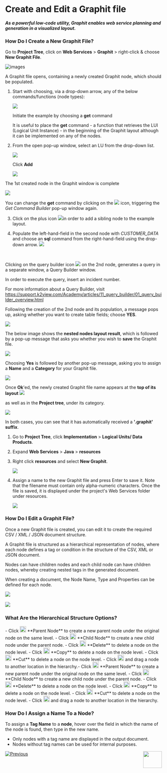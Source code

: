 # Create and Edit a Graphit file

***As a powerful low-code utility, Graphit enables web service planning and generation in a visualized layout.***

### How Do I Create a New Graphit File?

<studio>

Go to **Project Tree**, click on **Web Services** > **Graphit** > right-click & choose **New Graphit File**. 

![images](images/new_graphit_file_studio_bigger.png)

A Graphit file opens, containing a newly created Graphit node, which should be populated.

1. Start with choosing, via a drop-down arrow, any of the below commands/functions (node types): 

    ![](images/commands_functions_node_types.png)

    Initiate the example by choosing a **get** command

    It is useful to place the **get** command - a function that retrieves the LUI (Logical Unit Instance) - in the beginning of the Graphit layout although it can be implemented on any of the nodes. 

2. From the open pop-up window, select an LU from the drop-down list.

    ![](images/get_command_builder_select_lu_bigger.png)

    Click **Add**

    ![](images/get_command_builder_add_bigger.png)



The 1st created node in the Graphit window is complete

![](images/first_graphit_node.png)

You can change the **get** command by clicking on the ![](images/get_icon_bigger.png) icon, triggering the *Get Command Builder* pop-up window again.

3. Click on the plus icon ![](images/create_sibling_child_node.png)in order to add a sibling node to the example layout.

4. Populate the left-hand-field in the second node with *CUSTOMER_DATA* and choose an **sql** command from the right-hand-field using the drop-down arrow. ![](images/populate_second_node_bigger.png)

   ​

Clicking on the query builder icon ![](images/query_builder_icon.png) on the 2nd node, generates a query in a separate window, a Query Builder window.

In order to execute the query, insert an incident number.

For more information about a Query Builder, visit <https://support.k2view.com/Academy/articles/11_query_builder/01_query_builder_overview.html>

Following the creation of the 2nd node and its population, a message pops up, asking whether you want to create table fields; choose **YES**.

 ![](images/create_table_fields_message.png)

The below image shows the **nested nodes layout result**, which is followed by a pop-up message that asks you whether you wish to **save** the Graphit file.

![](images/saving_graphit_nested_nodes_layout.png)

Choosing **Yes** is followed by another pop-up message, asking you to assign a **Name** and a **Category** for your Graphit file.

![](images/new_item_name_and_category.png)

Once **Ok**'ed, the newly created Graphit file name appears at the **top of its layout** ![](images/graphit_layout_name.png) 

as well as in the **Project tree**, under its category.

![](images/project_tree_incl_graphit_file_name.png)

In both cases, you can see that it has automatically received a **'.graphit' suffix**.

</studio>

<web>

1. Go to **Project Tree**, click **Implementation** > **Logical Units/ Data Products**.
2. Expand **Web Services** > **Java** > **resources**
3. Right click **resources** and select **New Graphit**. 

    ![](/articles/15_web_services_and_graphit/17_Graphit/images/01_new_graphit_file_web.png)

4. Assign a name to the new Graphit file and press Enter to save it. Note that the filename must contain only alpha-numeric characters. Once the file is saved, it is displayed under the project's Web Services folder under resources.

    ![](/articles/15_web_services_and_graphit/17_Graphit/images/02_graphit_resource_file_web.png)

</web>

### How Do I Edit a Graphit File?
Once a new Graphit file is created, you can edit it to create the required CSV / XML / JSON document structure. 

A Graphit file is structured as a hierarchical representation of nodes, where each node defines a tag or condition in the structure of the CSV, XML or JSON document. 

Nodes can have children nodes and each child node can have children nodes, whereby creating nested tags in the generated document. 

When creating a document, the Node Name, Type and Properties can be defined for  each node. 

<studio>

![](/articles/15_web_services_and_graphit/17_Graphit/images/03_edit_graphit_file.png)
​    
</studio>

<web>

![](/articles/15_web_services_and_graphit/17_Graphit/images/03_edit_graphit_web_file.png)
​    
</web>

### What Are the Hierarchical Structure Options? 

<studio>
​    
- Click <img src="/articles/15_web_services_and_graphit/17_Graphit/images/04_plus.png" width="20" height="20"></img> **Parent Node** to create a new parent node under the original node on the same level.
- Click <img src="/articles/15_web_services_and_graphit/17_Graphit/images/05_arrow.png" width="20" height="20"></img> **Child Node** to create a new child node under the parent node.
- Click <img src="/articles/15_web_services_and_graphit/17_Graphit/images/06_trash_bin.png" width="20" height="20"></img> **Delete** to delete a node on the node level.  
- Click <img src="/articles/15_web_services_and_graphit/17_Graphit/images/06_copy.png" width="20" height="20"></img> **Copy** to delete a node on the node level. 
- Click <img src="/articles/15_web_services_and_graphit/17_Graphit/images/06_cut.png" width="20" height="20"></img> **Cut** to delete a node on the node level. 
- Click <img src="/articles/15_web_services_and_graphit/17_Graphit/images/07_hamburger.png" width="20" height="20"></img> and drag a node to another location in the hierarchy.  

</studio>

<web>
​    
- Click <img src="/articles/15_web_services_and_graphit/17_Graphit/images/04_plus_web.png" width="20" height="20"></img> **Parent Node** to create a new parent node under the original node on the same level.
- Click <img src="/articles/15_web_services_and_graphit/17_Graphit/images/05_arrow_web.png" width="20" height="20"></img> **Child Node** to create a new child node under the parent node.
- Click <img src="/articles/15_web_services_and_graphit/17_Graphit/images/06_trash_bin_web.png" width="20" height="20"></img> **Delete** to delete a node on the node level.  
- Click <img src="/articles/15_web_services_and_graphit/17_Graphit/images/06_copy_web.png" width="20" height="20"></img> **Copy** to delete a node on the node level. 
- Click <img src="/articles/15_web_services_and_graphit/17_Graphit/images/06_cut_web.png" width="20" height="20"></img> **Cut** to delete a node on the node level. 
- Click <img src="/articles/15_web_services_and_graphit/17_Graphit/images/07_hamburger_web.png" width="20" height="20"></img> and drag a node to another location in the hierarchy. 

</web> 


### How Do I Assign a Name To a Node?
To assign a **Tag Name** to a **node**, hover over the field in which the name of the node is found, then type in the new name.   
-  Only nodes with a tag name are displayed in the output document. 
-  Nodes without tag names can be used for internal purposes.

[![Previous](/articles/images/Previous.png)](/articles/15_web_services_and_graphit/17_Graphit/01_graphit_overview.md)[<img align="right" width="60" height="54" src="/articles/images/Next.png">](/articles/15_web_services_and_graphit/17_Graphit/03_graphit_node_types.md)

